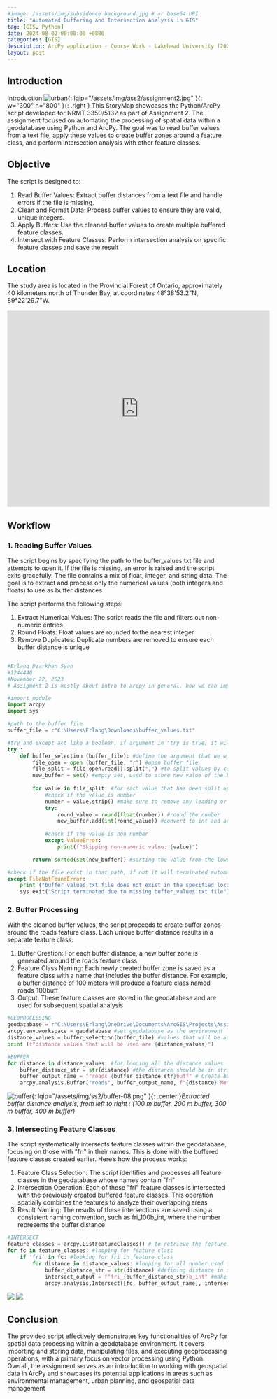 ```yaml
---
#image: /assets/img/subsidence background.jpg # or base64 URI
title: "Automated Buffering and Intersection Analysis in GIS"
tag: [GIS, Python]
date: 2024-08-02 00:00:00 +0800
categories: [GIS]
description: ArcPy application - Course Work - Lakehead University (2023)
layout: post
---
```


## Introduction
Introduction
![urban](assets/img/ass2/assignment2.jpg){: lqip="/assets/img/ass2/assignment2.jpg" }{: w="300" h="800" }{: .right }
This StoryMap showcases the Python/ArcPy script developed for NRMT 3350/5132 as part of Assignment 2. The assignment focused on automating the processing of spatial data within a geodatabase using Python and ArcPy. The goal was to read buffer values from a text file, apply these values to create buffer zones around a feature class, and perform intersection analysis with other feature classes.

## Objective
The script is designed to:

1. Read Buffer Values: Extract buffer distances from a text file and handle errors if the file is missing.
2. Clean and Format Data: Process buffer values to ensure they are valid, unique integers.
3. Apply Buffers: Use the cleaned buffer values to create multiple buffered feature classes.
4. Intersect with Feature Classes: Perform intersection analysis on specific feature classes and save the result

## Location
The study area is located in the Provincial Forest of Ontario, approximately 40 kilometers north of Thunder Bay, at coordinates 48°38'53.2"N, 89°22'29.7"W.

<div style="text-align: center;">
  <iframe src="https://www.google.com/maps/embed?pb=!1m18!1m12!1m3!1d292666.0709663539!2d-89.60387526919818!3d48.56013020349577!2m3!1f0!2f0!3f0!3m2!1i1024!2i768!4f13.1!3m3!1m2!1s0x4d592a3f9ba9785b%3A0x9c9a677a01a8f821!2sJacques%2C%20Ontario%20P7G%200Y3%2C%20Kanada!5e1!3m2!1sid!2sid!4v1733054708071!5m2!1sid!2sid" width="600" height="450" style="border:0;" allowfullscreen="" loading="lazy" referrerpolicy="no-referrer-when-downgrade"></iframe>
</div>

## Workflow
### 1. Reading Buffer Values
The script begins by specifying the path to the buffer_values.txt file and attempts to open it. If the file is missing, an error is raised and the script exits gracefully. The file contains a mix of float, integer, and string data. The goal is to extract and process only the numerical values (both integers and floats) to use as buffer distances

The script performs the following steps:

1. Extract Numerical Values: The script reads the file and filters out non-numeric entries
2. Round Floats: Float values are rounded to the nearest integer
3. Remove Duplicates: Duplicate numbers are removed to ensure each buffer distance is unique

```python

#Erlang Dzarkhan Syah
#1244440
#November 22, 2023
# Assigment 2 is mostly about intro to arcpy in general, how we can import and store data as an output, modify file, and run geoprocessing as a vector processing in python

#import module
import arcpy
import sys

#path to the buffer file
buffer_file = r"C:\Users\Erlang\Downloads\buffer_values.txt"

#try and except act like a boolean, if argument in "try is true, it will return true and do the process"
try :
    def buffer_selection (buffer_file): #define the argument that we will be using in buffer using def
        file_open = open (buffer_file, "r") #open buffer file
        file_split = file_open.read().split(",") #to split values by comma
        new_buffer = set() #empty set, used to store new value of the buffer that has been sorted
      
        for value in file_split: #for each value that has been split up by comma
            #check if the value is number
            number = value.strip() #make sure to remove any leading or trailing whitespace characters if any if we probably use another data
            try:
                round_value = round(float(number)) #round the number 
                new_buffer.add(int(round_value)) #convert to int and add to set
                
            #check if the value is non number
            except ValueError:
                print(f"Skipping non-numeric value: {value}")

        return sorted(set(new_buffer)) #sorting the value from the lowest to the highest and remove duplicate values

#check if the file exist in that path, if not it will terminated automatically 
except FileNotFoundError:
    print ("buffer_values.txt file does not exist in the specified location.")
    sys.exit("Script terminated due to missing buffer_values.txt file") #this sys function will close and terminate the file
```

### 2. Buffer Processing
With the cleaned buffer values, the script proceeds to create buffer zones around the roads feature class. Each unique buffer distance results in a separate feature class:

1. Buffer Creation: For each buffer distance, a new buffer zone is generated around the roads feature class
2. Feature Class Naming: Each newly created buffer zone is saved as a feature class with a name that includes the buffer distance. For example, a buffer distance of 100 meters will produce a feature class named roads_100buff
3. Output: These feature classes are stored in the geodatabase and are used for subsequent spatial analysis

```python
#GEOPROCESSING
geodatabase = r"C:\Users\Erlang\OneDrive\Documents\ArcGIS\Projects\Assignment 2\jhf.gdb" #path for geodatabase file
arcpy.env.workspace = geodatabase #set geodatabase as the environment
distance_values = buffer_selection(buffer_file) #values that will be used for geoprocessing
print (f"distance values that will be used are {distance_values}")

#BUFFER
for distance in distance_values: #for looping all the distance values
    buffer_distance_str = str(distance) #the distance should be in string
    buffer_output_name = f"roads_{buffer_distance_str}buff" # Create buffer output name
    arcpy.analysis.Buffer("roads", buffer_output_name, f"{distance} Meters")  # Buffer the roads feature class with the current buffer distance
```
![buffer](assets/img/ass2/buffer-08.png){: lqip="/assets/img/ss2/buffer-08.png" }{: .center }_Extracted buffer distance analysis, from left to right : (100 m buffer, 200 m buffer, 300 m buffer, 400 m buffer)_

### 3. Intersecting Feature Classes
The script systematically intersects feature classes within the geodatabase, focusing on those with "fri" in their names. This is done with the buffered feature classes created earlier. Here’s how the process works:

1. Feature Class Selection: The script identifies and processes all feature classes in the geodatabase whose names contain "fri"
2. Intersection Operation: Each of these "fri" feature classes is intersected with the previously created buffered feature classes. This operation spatially combines the features to analyze their overlapping areas
3. Result Naming: The results of these intersections are saved using a consistent naming convention, such as fri_100b_int, where the number represents the buffer distance

```python
#INTERSECT
feature_classes = arcpy.ListFeatureClasses() # to retrieve the feature class
for fc in feature_classes: #looping for feature class
    if 'fri' in fc: #looking for fri in feature class
        for distance in distance_values: #looping for all number used for buffer
            buffer_distance_str = str(distance) #defining distance in string
            intersect_output = f"fri_{buffer_distance_str}b_int" #make an output name for intersect file
            arcpy.analysis.Intersect([fc, buffer_output_name], intersect_output) #intersect between fri and buffer roads
```
<div class="juxtapose" >
    <img src="/assets/img/ass2/fri_buffer.jpg"  />
    <img src="/assets/img/ass2/Intersect_400.jpg"  />
</div>
<script src="https://cdn.knightlab.com/libs/juxtapose/latest/js/juxtapose.min.js"></script>
<link rel="stylesheet" href="https://cdn.knightlab.com/libs/juxtapose/latest/css/juxtapose.css">

## Conclusion
The provided script effectively demonstrates key functionalities of ArcPy for spatial data processing within a geodatabase environment. It covers importing and storing data, manipulating files, and executing geoprocessing operations, with a primary focus on vector processing using Python. Overall, the assignment serves as an introduction to working with geospatial data in ArcPy and showcases its potential applications in areas such as environmental management, urban planning, and geospatial data management